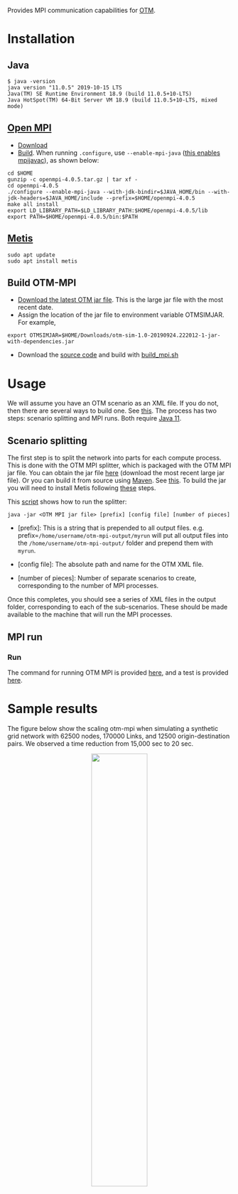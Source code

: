Provides MPI communication capabilities for [OTM](https://github.com/ggomes/otm-sim).

# Installation


## Java
```
$ java -version
java version "11.0.5" 2019-10-15 LTS
Java(TM) SE Runtime Environment 18.9 (build 11.0.5+10-LTS)
Java HotSpot(TM) 64-Bit Server VM 18.9 (build 11.0.5+10-LTS, mixed mode)
```

## [Open MPI](https://www.open-mpi.org/)
+ [Download](https://www.open-mpi.org/software/ompi/)  
+ [Build](https://www.open-mpi.org/faq/?category=building#easy-build). When running `.configure`, use `--enable-mpi-java` ([this enables mpijavac]()), as shown below:

```
cd $HOME
gunzip -c openmpi-4.0.5.tar.gz | tar xf -
cd openmpi-4.0.5
./configure --enable-mpi-java --with-jdk-bindir=$JAVA_HOME/bin --with-jdk-headers=$JAVA_HOME/include --prefix=$HOME/openmpi-4.0.5   
make all install
export LD_LIBRARY_PATH=$LD_LIBRARY_PATH:$HOME/openmpi-4.0.5/lib
export PATH=$HOME/openmpi-4.0.5/bin:$PATH
```

## [Metis](http://glaros.dtc.umn.edu/gkhome/views/metis)
```
sudo apt update
sudo apt install metis
```

## Build OTM-MPI

+ [Download the latest OTM jar file](https://mymavenrepo.com/repo/XtcMAROnIu3PyiMCmbdY/edu/berkeley/ucbtrans/otm-sim/1.0-SNAPSHOT/). This is the large jar file with the most recent date. 
+ Assign the location of the jar file to environment variable OTMSIMJAR. For example,
```
export OTMSIMJAR=$HOME/Downloads/otm-sim-1.0-20190924.222012-1-jar-with-dependencies.jar
```
+ Download the [source code](https://github.com/ggomes/otm-mpi) and build with [build_mpi.sh](https://github.com/ggomes/otm-mpi/blob/master/scripts/build_mpi.sh)

# Usage

We will assume you have an OTM scenario as an XML file. If you do not, then there are several ways to build one. See [this](https://github.com/ggomes/otm-tools). The process has two steps: scenario splitting and MPI runs. Both require [Java 11](https://www.oracle.com/technetwork/java/javase/downloads/jdk11-downloads-5066655.html).


## Scenario splitting 

The first step is to split the network into parts for each compute process. This is done with the OTM MPI splitter, which is packaged with the OTM MPI jar file. You can obtain the jar file [here](https://mymavenrepo.com/repo/XtcMAROnIu3PyiMCmbdY/edu/berkeley/ucbtrans/otm-mpi/1.0-SNAPSHOT/) (download the most recent large jar file). Or you can build it from source using [Maven](http://maven.apache.org/). See [this](https://github.com/ggomes/otm-mpi/blob/master/scripts/build_splitter.sh). To build the jar you will need to install Metis following [these](#building-the-splitter-from-source) steps. 

This [script](https://github.com/ggomes/otm-mpi/blob/master/scripts/run_splitter.sh) shows how to run the splitter:
```
java -jar <OTM MPI jar file> [prefix] [config file] [number of pieces]
```

+ [prefix]: This is a string that is prepended to all output files. e.g. prefix=`/home/username/otm-mpi-output/myrun` will put all output files into the `/home/username/otm-mpi-output/` folder and prepend them with `myrun`.

+ [config file]: The absolute path and name for the OTM XML file. 

+ [number of pieces]: Number of separate scenarios to create, corresponding to the number of MPI processes.

Once this completes, you should see a series of XML files in the output folder, corresponding to each of the sub-scenarios. These should be made available to the machine that will run the MPI processes. 


## MPI run

### Run
The command for running OTM MPI is provided [here](https://github.com/ggomes/otm-mpi/blob/master/scripts/run_mpi.sh), and a test is provided [here](https://github.com/ggomes/otm-mpi/blob/master/scripts/test_run_mpi.sh).


# Sample results
The figure below show the scaling otm-mpi when simulating a synthetic grid network with 62500 nodes, 170000 Links, and 12500 origin-destination pairs. We observed a time reduction from 15,000 sec to 20 sec.

<p align="center">
<img src="https://github.com/ugirumurera/otm-mpi/blob/master/OTM_Scaling.png" width="50%">
</p>
